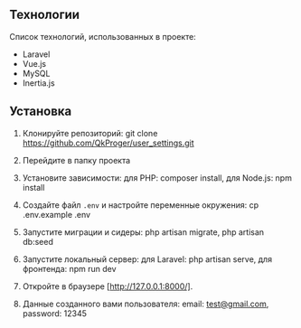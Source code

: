 ## Технологии

Список технологий, использованных в проекте:
- Laravel
- Vue.js
- MySQL
- Inertia.js

## Установка

1. Клонируйте репозиторий:
    git clone https://github.com/QkProger/user_settings.git

2. Перейдите в папку проекта

3. Установите зависимости:
    для PHP:
    composer install,
    для Node.js:
    npm install

4. Создайте файл `.env` и настройте переменные окружения:
    cp .env.example .env

5. Запустите миграции и сидеры:
    php artisan migrate,
    php artisan db:seed

6. Запустите локальный сервер:
    для Laravel:
    php artisan serve,
    для фронтенда:
    npm run dev

7. Откройте в браузере [http://127.0.0.1:8000/].

8. Данные созданного вами пользователя:
    email: test@gmail.com,
    password: 12345
